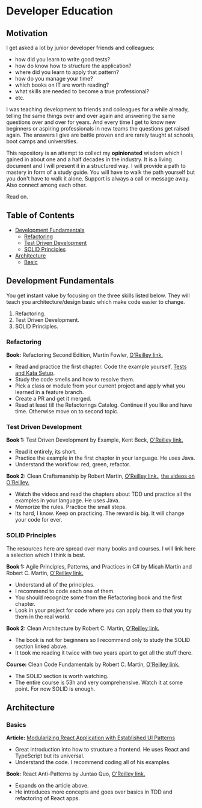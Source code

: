 # Developer Education

## Motivation

I get asked a lot by junior developer friends and colleagues:

- how did you learn to write good tests?
- how do know how to structure the application?
- where did you learn to apply that pattern?
- how do you manage your time?
- which books on IT are worth reading?
- what skills are needed to become a true professional?
- etc.

I was teaching development to friends and colleagues for a while already, telling the same things over and over again and answering the same questions over and over for years. And every time I get to know new beginners or aspiring professionals in new teams the questions get raised again. The answers I give are battle proven and are rarely taught at schools, boot camps and universities. 

This repository is an attempt to collect my **opinionated** wisdom which I gained in about one and a half decades in the industry. It is a living document and I will present it in a structured way. I will provide a path to mastery in form of a study guide. You will have to walk the path yourself but you don't have to walk it alone. Support is always a call or message away. Also connect among each other.

Read on.

## Table of Contents

- [Development Fundamentals](#development-fundamentals)
  - [Refactoring](#refactoring)
  - [Test Driven Development](#test-driven-development)
  - [SOLID Principles](#solid-principles)
- [Architecture](#architecture)
  - [Basic](#basics)


## Development Fundamentals

You get instant value by focusing on the three skills listed below. They will teach you architecture/design basic which make code easier to change.

1. Refactoring.
1. Test Driven Development.
1. SOLID Principles.

### Refactoring

**Book:** Refactoring Second Edition, Martin Fowler, [O'Reilley link.](https://learning.oreilly.com/library/view/refactoring-improving-the/9780134757681/)
- Read and practice the first chapter. Code the example yourself, [Tests and Kata Setup](https://martinfowler.com/articles/2024-refactoring-code-samples.html).
- Study the code smells and how to resolve them.
- Pick a class or module from your current project and apply what you learned in a feature branch.
- Create a PR and get it merged.
- Read at least till the Refactorings Catalog. Continue if you like and have time. Otherwise move on to second topic.

### Test Driven Development

**Book 1:** Test Driven Development by Example, Kent Beck, [O'Reilley link.](https://learning.oreilly.com/library/view/test-driven-development/0321146530/)

- Read it entirely, its short.
- Practice the example in the first chapter in your language. He uses Java.
- Understand the workflow: red, green, refactor.

**Book 2:** Clean Craftsmanship by Robert Martin, [O'Reilley link.](https://learning.oreilly.com/library/view/clean-craftsmanship-disciplines/9780136915805/), [the videos on O'Reilley.](https://learning.oreilly.com/course/clean-craftsmanship-disciplines/9780137676385/)
- Watch the videos and read the chapters about TDD und practice all the examples in your language. He uses Java.
- Memorize the rules. Practice the small steps.
- Its hard, I know. Keep on practicing. The reward is big. It will change your code for ever.

### SOLID Principles

The resources here are spread over many books and courses. I will link here a selection which I think is best.

**Book 1:** Agile Principles, Patterns, and Practices in C# by Micah Martin and Robert C. Martin, [O'Reilley link.](https://learning.oreilly.com/library/view/agile-principles-patterns/0131857258/pt02.xhtml)

- Understand all of the principles.
- I recommend to code each one of them.
- You should recognize some from the Refactoring book and the first chapter.
- Look in your project for code where you can apply them so that you try them in the real world.

**Book 2:** Clean Architecture by Robert C. Martin, [O'Reilley link.](https://learning.oreilly.com/library/view/clean-architecture-a/9780134494272/part3.xhtml)

- The book is not for beginners so I recommend only to study the SOLID section linked above.
- It took me reading it twice with two years apart to get all the stuff there.

**Course:** Clean Code Fundamentals by Robert C. Martin, [O'Reilley link.](https://learning.oreilly.com/course/clean-code-fundamentals/9780134661742/)

- The SOLID section is worth watching.
- The entire course is 53h and very comprehensive. Watch it at some point. For now SOLID is enough.

## Architecture

### Basics

**Article:** [Modularizing React Application with Established UI Patterns](https://martinfowler.com/articles/modularizing-react-apps.html)

- Great introduction into how to structure a frontend. He uses React and TypeScript but its universal.
- Understand the code. I recommend coding all of his examples.

**Book:** React Anti-Patterns by Juntao Quo, [O'Reilley link.](https://learning.oreilly.com/library/view/react-anti-patterns/9781805123972/)

- Expands on the article above.
- He introduces more concepts and goes over basics in TDD and refactoring of React apps.
